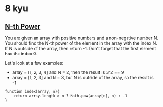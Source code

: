 # 8 kyu

## [N-th Power](https://www.codewars.com/kata/57d814e4950d8489720008db/train/javascript)


You are given an array with positive numbers and a non-negative number N. You should find the N-th power of the element in the array with the index N. If N is outside of the array, then return -1. Don't forget that the first element has the index 0.

Let's look at a few examples:
- array = [1, 2, 3, 4] and N = 2, then the result is 3^2 == 9
- array = [1, 2, 3] and N = 3, but N is outside of the array, so the result is -1

```
function index(array, n){
    return array.length > n ? Math.pow(array[n], n) : -1
}
```
